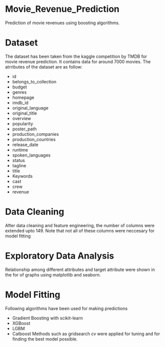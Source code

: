 # Movie_Revenue_Prediction
Prediction of movie revenues using boosting algorithms.
# Dataset
 The dataset has been taken from the kaggle competition by TMDB for movie revenue prediction. It contains data for around 7000 movies. The atrributes of the dataset are as follow:
* id
* belongs_to_collection
* budget
* genres
* homepage
* imdb_id
* original_language
* original_title
* overview
* popularity
* poster_path
* production_companies
* production_countries
* release_date
* runtime
* spoken_languages
* status
* tagline
* title
* Keywords
* cast
* crew
* revenue

# Data Cleaning
 After data cleaning and feature engineering, the number of columns were extended upto 149. Note that not all of these columns were neccesary for model fitting

# Exploratory Data Analysis
 Relationship among different attributes and target attribute were shown in the for of graphs using matplotlib and seaborn.

# Model Fitting
Following algorithms have been used for making predictions
* Gradient Boosting with scikit-learn
* XGBoost
* LGBM
* Catboost
Methods such as gridsearch cv were applied for tuning and for finding the best model possible.
